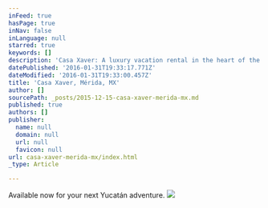 ```yaml
---
inFeed: true
hasPage: true
inNav: false
inLanguage: null
starred: true
keywords: []
description: 'Casa Xaver: A luxury vacation rental in the heart of the vibrant Yucatán capital'
datePublished: '2016-01-31T19:33:17.771Z'
dateModified: '2016-01-31T19:33:00.457Z'
title: 'Casa Xaver, Mérida, MX'
author: []
sourcePath: _posts/2015-12-15-casa-xaver-merida-mx.md
published: true
authors: []
publisher:
  name: null
  domain: null
  url: null
  favicon: null
url: casa-xaver-merida-mx/index.html
_type: Article

---
```

Available now for your next Yucatán adventure.
![](https://the-grid-user-content.s3-us-west-2.amazonaws.com/c531ea95-f86c-48fd-bae8-458f26a18457.png)
